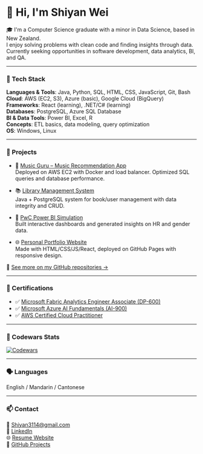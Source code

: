 # 👋 Hi, I'm Shiyan Wei

🎓 I'm a Computer Science graduate with a minor in Data Science, based in New Zealand.  
I enjoy solving problems with clean code and finding insights through data.  
Currently seeking opportunities in software development, data analytics, BI, and QA.

---

### 🧰 Tech Stack
**Languages & Tools**: Java, Python, SQL, HTML, CSS, JavaScript, Git, Bash  
**Cloud**: AWS (EC2, S3), Azure (basic), Google Cloud (BigQuery)  
**Frameworks**: React (learning), .NET/C# (learning)  
**Databases**: PostgreSQL, Azure SQL Database  
**BI & Data Tools**: Power BI, Excel, R  
**Concepts**: ETL basics, data modeling, query optimization  
**OS**: Windows, Linux

---

### 🚀 Projects
- 🎵 [Music Guru – Music Recommendation App](https://github.com/weishiy/MusicGuru)  
  Deployed on AWS EC2 with Docker and load balancer. Optimized SQL queries and database performance.

- 📚 [Library Management System](https://github.com/weishiy/Library_management_system)  
  Java + PostgreSQL system for book/user management with data integrity and CRUD.

- 💼 [PwC Power BI Simulation](https://github.com/weishiy/pwc_powerbi_job_simulations_on_forage/blob/3aaa1f9cd969023b52d57c4b0142c04436ec3083/pwc_part3.pdf)  
  Built interactive dashboards and generated insights on HR and gender data.

- 🌐 [Personal Portfolio Website](https://weishiy.github.io/my-resume/)  
  Made with HTML/CSS/JS/React, deployed on GitHub Pages with responsive design.

📂 [See more on my GitHub repositories →](https://github.com/weishiy?tab=repositories)

---

### 📜 Certifications
- ✅ [Microsoft Fabric Analytics Engineer Associate (DP-600)](https://learn.microsoft.com/en-us/users/shiyanwei-7293/credentials/22805b75d6b4bf3d?ref=https%3A%2F%2Fwww.linkedin.com%2F)
- ✅ [Microsoft Azure AI Fundamentals (AI-900)](https://learn.microsoft.com/api/credentials/share/en-us/ShiyanWei-7293/22805B75D6B4BF3D?sharingId=9016C30BF0E898CE)
- ✅ [AWS Certified Cloud Practitioner](https://www.credly.com/badges/ecf7d202-c34b-42d0-b0bd-7ed6ba88faf2/linked_in_profile)

---

### 🌟 Codewars Stats
[![Codewars](https://www.codewars.com/users/weishiy/badges/large)](https://www.codewars.com/users/weishiy)

---

### 🗣 Languages
English / Mandarin / Cantonese

---

### 📫 Contact
📧 Shiyan3114@gmail.com  
🔗 [LinkedIn](https://www.linkedin.com/in/weishiy/)  
🌐 [Resume Website](https://weishiy.github.io/my-resume/)  
📂 [GitHub Projects](https://github.com/weishiy)
